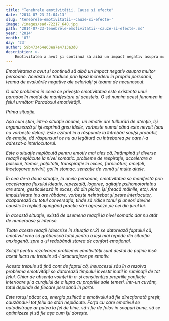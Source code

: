 ```yaml
---
title: "Tenebrele emotivității. Cauze și efecte"
date: '2014-07-23 21:04:13'
slug: 'tenebrele-emotivitatii--cauze-si-efecte-'
image: /images/sad-72217_640.jpg
path: '2014-07-23-tenebrele-emotivitatii--cauze-si-efecte-.md'
year: '2014'
month: '07'
day: '23'
author: 59b473454e63ea7e4713a3d0
description: >-
    Emotivitatea a avut și continuă să aibă un impact negativ asupra multor persoane. Aceasta se traduce prin lipsa încrederii în propria persoană, teama de evaluările negative ale celorlalți și teama de 
---
```

<div class="kg-card-markdown"><p><em>Emotivitatea a avut și continuă să aibă un impact negativ asupra multor persoane. Aceasta</em><em> se traduce prin lipsa încrederii în propria persoană, teama de evaluările negative ale celorlalți și teama de necunoscut. </em></p>
<p><em>O altă problemă în ceea ce privește emotivitatea este existența unui paradox în modul de manifestare al acesteia. O să numim acest fenomen în felul următor: Paradoxul emotivității.</em></p>
<p><em>Prima situație.</em></p>
<p><em>Așa cum știm, într-o situație anume, un emotiv are tulburări de atenție, își organizează și își exprimă greu ideile, vorbește numai când este nevoit (sau nu vorbește deloc). Este ezitant în a răspunde la întrebări sau/și probabil, de emoție, dă răspunsuri ce nu au legătură cu întrebarea pe care i-a adresat-o interlocutorul. </em></p>
<p><em>Este o situație neplăcută pentru emotiv mai ales că, întâmpină și diverse reacții neplăcute la nivel somatic: probleme de respirație, accelerare a pulsului, tremor, palpitații, transpirație în exces, furnicături, amețeli, încețoșarea privirii, gol în stomac, senzație de vomă și multe altele.</em></p>
<p><em>În cea de-a doua situație, la unele persoane, emotivitatea se manifestă prin accelerarea fluxului ideativ, repezeală, logoree, agitație psihomotorie(nu are stare, gesticulează în exces, dă din picior, își freacă mâinile, etc). Are impulsivitate (nu are răbdare, vorbește neîntrebat și peste interlocutor, acaparează cu totul conversația, tinde să ridice tonul și uneori devine caustic în replici) ajungând practic să-i agreseze pe cei din jurul lui.</em></p>
<p><em>În această situație, există de asemena reacții la nivel somatic dar nu atât de numeroase și intense.</em></p>
<p><em>Toate aceste reacții (descrise în situația nr.2) se datorează faptului că, emotivul vrea să grăbească  totul pentru a ieși mai repede din situația anxiogenă, spre a-și redobândi starea de confort emoțional.</em></p>
<p><em>Soluții pentru rezolvarea problemei emotivității sunt destul de puține însă acest lucru nu trebuie să-l descurajeze pe emotiv. </em></p>
<p><em>Acesta trebuie să țină cont de faptul că, insuccesul său în a rezolva problema emotivității se datorează timpului investit inutil în ruminații de tot felul. Chiar de absența voinței în a-și conștientiza propriile conflicte interioare și a curajului de a lupta cu propriile sale temeri. Într-un cuvânt, totul depinde de fiecare persoană în parte.</em></p>
<p><em>Este totuși păcat ca, energia psihică a emotivului să fie direcționată greșit, cauzându-i tot felul de stări neplăcute. Forța cu care emotivul se autodistruge ar putea la fel de bine, să-i fie de folos în scopuri bune, să se optimizeze și să fie așa cum își dorește.</em></p>
<p><em> </em></p>
</div>
    